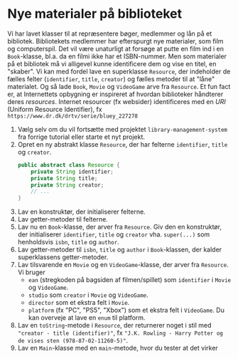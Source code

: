 # Nye materialer på biblioteket

Vi har lavet klasser til at repræsentere bøger, medlemmer og lån på et bibliotek. Bibliotekets medlemmer har efterspurgt nye materialer, som film og computerspil. Det vil være unaturligt at forsøge at putte en film ind i en `Book`-klasse, bl.a. da en filmi ikke har et ISBN-nummer. Men som materialer på et bibliotek må vi alligevel kunne identificere dem og vise en titel, en "skaber". Vi kan med fordel lave en superklasse `Resource`, der indeholder de fælles felter (`identifier`, `title`, `creator`) og fælles metoder til at "låne" materialet. Og så lade `Book`, `Movie` og `VideoGame` arve fra `Resource`. Et fun fact er, at Internettets opbygning er inspireret af hvordan biblioteker håndterer deres *resources*. Internet resourcer (fx websider) identificeres med en *URI* (Uniform Resource Identifier), fx `https://www.dr.dk/drtv/serie/bluey_227278`

1. Vælg selv om du vil fortsætte med projektet `library-management-system` fra forrige tutorial eller starte et nyt projekt.
2. Opret en ny abstrakt klasse `Resource`, der har felterne `identifier`, `title` og `creator`.
   ```java
   public abstract class Resource {
       private String identifier;
       private String title;
       private String creator;
       // ...
   }
   ```
3. Lav en konstruktør, der initialiserer felterne.
4. Lav getter-metoder til felterne.
5. Lav nu en `Book`-klasse, der arver fra `Resource`. Giv den en konstruktør, der initialiserer `identifier`, `title` og `creator` vha. `super(...)` som henholdsvis `isbn`, `title` og `author`.
6. Lav getter-metoder til `isbn`, `title` og `author` i `Book`-klassen, der kalder superklassens getter-metoder.
7. Lav tilsvarende en `Movie` og en `VideoGame`-klasse, der arver fra `Resource`. Vi bruger 
   - `ean` (stregkoden på bagsiden af filmen/spillet) som `identifier` i `Movie` og `VideoGame`.
   - `studio` som `creator` i `Movie` og `VideoGame`.
   - `director` som et ekstra felt i `Movie`.
    - `platform` (fx "PC", "PS5", "Xbox") som et ekstra felt i `VideoGame`. Du kan overveje at lave en `enum` til platform.
8. Lav en `toString`-metode i `Resource`, der returnerer noget i stil med `"creator - title (identifier)"`, fx `"J.K. Rowling - Harry Potter og de vises sten (978-87-02-11260-5)"`.
9. Lav en `Main`-klasse med en `main`-metode, hvor du tester at det virker